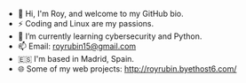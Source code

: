 - 👋  Hi, I'm Roy, and welcome to my GitHub bio.
- ⚡ Coding and Linux are my passions.
- 🌱 I’m currently learning cybersecurity and Python.
- 📫 Email: royrubin15@gmail.com
- 🇪🇸 I'm based in Madrid, Spain.
- 🌐 Some of my web projects: http://royrubin.byethost6.com/
